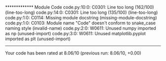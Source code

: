 ************* Module Code
code.py:10:0: C0301: Line too long (162/100) (line-too-long)
code.py:14:0: C0301: Line too long (135/100) (line-too-long)
code.py:1:0: C0114: Missing module docstring (missing-module-docstring)
code.py:1:0: C0103: Module name "Code" doesn't conform to snake_case naming style (invalid-name)
code.py:2:0: W0611: Unused numpy imported as np (unused-import)
code.py:3:0: W0611: Unused matplotlib.pyplot imported as plt (unused-import)

------------------------------------------------------------------
Your code has been rated at 8.06/10 (previous run: 8.06/10, +0.00)

